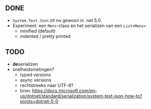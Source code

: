
## DONE

- `System.Text.Json` zit nu gewoon in .net 5.0.
- Experiment: een `Mens`-class en het serializen van een `List<Mens>`
    - minified (default)
    - indented / pretty printed

## TODO

- **de**serializen
- snelheidsmetingen?
    - typed versions
    - async versions
    - rechtstreeks naar UTF-8?
    - bron: https://docs.microsoft.com/en-us/dotnet/standard/serialization/system-text-json-how-to?pivots=dotnet-5-0
